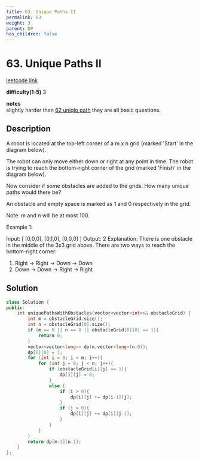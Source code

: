 ```yaml
---
title: 63. Unique Paths II
permalink: 63
weight: 3
parent: DP
has_children: false
---
```

# 63. Unique Paths II
[leetcode link](https://leetcode.com/problems/unique-paths-ii/)

**difficulty(1-5)** 
3

**notes**   
slightly harder than [62 uniqlo path](62)
they are all basic questions.

## Description
A robot is located at the top-left corner of a m x n grid (marked 'Start' in the diagram below).

The robot can only move either down or right at any point in time. The robot is trying to reach the bottom-right corner of the grid (marked 'Finish' in the diagram below).

Now consider if some obstacles are added to the grids. How many unique paths would there be?



An obstacle and empty space is marked as 1 and 0 respectively in the grid.

Note: m and n will be at most 100.

Example 1:

Input:
[
  [0,0,0],
  [0,1,0],
  [0,0,0]
]
Output: 2
Explanation:
There is one obstacle in the middle of the 3x3 grid above.
There are two ways to reach the bottom-right corner:
1. Right -> Right -> Down -> Down
2. Down -> Down -> Right -> Right

## Solution
```c++
class Solution {
public:
    int uniquePathsWithObstacles(vector<vector<int>>& obstacleGrid) {
        int m = obstacleGrid.size();
        int n = obstacleGrid[0].size();
        if (m == 0 || n == 0 || obstacleGrid[0][0] == 1){
            return 0;
        }
        vector<vector<long>> dp(m,vector<long>(n,0));
        dp[0][0] = 1;
        for (int i = 0; i < m; i++){
            for (int j = 0; j < n; j++){
                if (obstacleGrid[i][j] == 1){
                    dp[i][j] = 0;
                }
                else {
                    if (i > 0){
                        dp[i][j] += dp[i-1][j];
                    }                    
                    if (j > 0){
                        dp[i][j] += dp[i][j-1];
                    }
                }
            }
        }
        return dp[m-1][n-1];
    }
};
```

<!-- 
Default label
{: .label }

Blue label
{: .label .label-blue }

Stable
{: .label .label-green }

New release
{: .label .label-purple }

Coming soon
{: .label .label-yellow }

Deprecated
{: .label .label-red } -->
